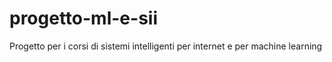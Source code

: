 # progetto-ml-e-sii
Progetto per i corsi di sistemi intelligenti per internet e per machine learning
